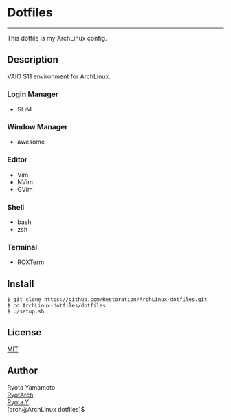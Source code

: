 # Dotfiles
---

This dotfile is my ArchLinux config.

## Description

VAIO S11 environment for ArchLinux.

### Login Manager
* SLiM

### Window Manager
* awesome

### Editor
* Vim
* NVim
* GVim

### Shell
* bash
* zsh

### Terminal
* ROXTerm

## Install
```
$ git clone https://github.com/Restoration/ArchLinux-dotfiles.git
$ cd ArchLinux-dotfiles/dotfiles
$ ./setup.sh
```

## License

[MIT](https://github.com/Restoration/ArchLinux-dotfiles/blob/master/LICENSE.md)

## Author

Ryota Yamamoto  
[RyotArch](https://github.com/Restoration)  
[Ryota.Y](http://developer-ryota.com)  
[arch@ArchLinux dotfiles]$ 

